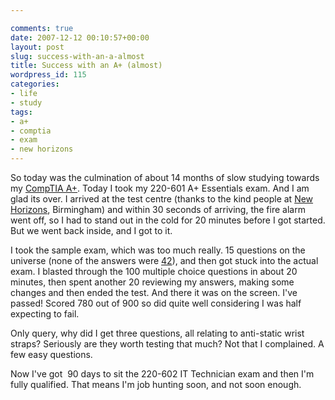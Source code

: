 ```yaml
---

comments: true
date: 2007-12-12 00:10:57+00:00
layout: post
slug: success-with-an-a-almost
title: Success with an A+ (almost)
wordpress_id: 115
categories:
- life
- study
tags:
- a+
- comptia
- exam
- new horizons
---
```


So today was the culmination of about 14 months of slow studying towards my [CompTIA A+](http://certification.comptia.org/a/default.aspx). Today I took my 220-601 A+ Essentials exam. And I am glad its over.
I arrived at the test centre (thanks to the kind people at [New Horizons](http://www.newhorizons.com/content/index.aspx), Birmingham) and within 30 seconds of arriving, the fire alarm went off, so I had to stand out in the cold for 20 minutes before I got started. But we went back inside, and I got to it.




I took the sample exam, which was too much really. 15 questions on the universe (none of the answers were [42](http://en.wikipedia.org/wiki/42_(number)#In_literature)), and then got stuck into the actual exam. I blasted through the 100 multiple choice questions in about 20 minutes, then spent another 20 reviewing my answers, making some changes and then ended the test. And there it was on the screen. I've passed! Scored 780 out of 900 so did quite well considering I was half expecting to fail.




Only query, why did I get three questions, all relating to anti-static wrist straps? Seriously are they worth testing that much? Not that I complained. A few easy questions.




Now I've got  90 days to sit the 220-602 IT Technician exam and then I'm fully qualified. That means I'm job hunting soon, and not soon enough.
